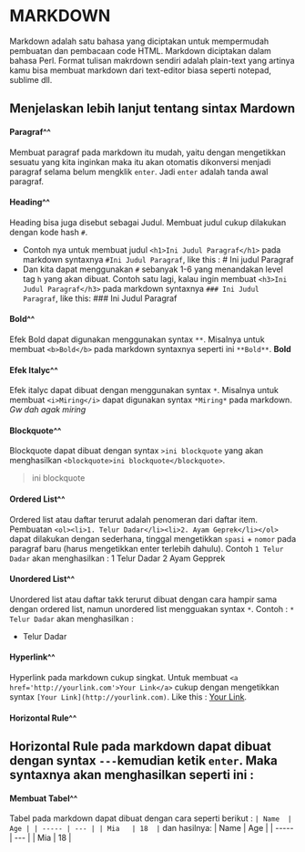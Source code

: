 # MARKDOWN
Markdown adalah satu bahasa yang diciptakan untuk mempermudah pembuatan dan pembacaan code HTML. Markdown diciptakan dalam bahasa Perl.
Format tulisan makrdown sendiri adalah plain-text yang artinya kamu bisa membuat markdown dari text-editor biasa seperti notepad, sublime dll.
## Menjelaskan lebih lanjut tentang sintax Mardown
#### Paragraf^^
Membuat paragraf pada markdown itu mudah, yaitu dengan mengetikkan sesuatu yang kita inginkan maka itu akan otomatis dikonversi menjadi paragraf selama belum mengklik `enter`. Jadi `enter` adalah tanda awal paragraf.

#### Heading^^
Heading bisa juga disebut sebagai Judul. Membuat judul cukup dilakukan dengan kode hash `#`.
- Contoh nya untuk membuat judul `<h1>Ini Judul Paragraf</h1>` pada markdown syntaxnya `#Ini Judul Paragraf`, like this : # Ini judul Paragraf
- Dan kita dapat menggunakan `#` sebanyak 1-6 yang menandakan level tag `h` yang akan dibuat. Contoh satu lagi, kalau ingin membuat `<h3>Ini Judul Paragraf</h3>` pada markdown syntaxnya `### Ini Judul Paragraf`, like this: ### Ini Judul Paragraf

#### Bold^^
Efek Bold dapat digunakan menggunakan syntax `**`. Misalnya untuk membuat `<b>Bold</b>` pada markdown syntaxnya seperti ini `**Bold**`. **Bold**

#### Efek Italyc^^
Efek italyc dapat dibuat dengan menggunakan syntax `*`. Misalnya untuk membuat `<i>Miring</i>` dapat digunakan syntax `*Miring*` pada markdown. *Gw dah agak miring*

#### Blockquote^^
Blockquote dapat dibuat dengan syntax `>ini blockquote` yang akan menghasilkan `<blockquote>ini blockquote</blockquote>`.
>ini blockquote

#### Ordered List^^
Ordered list atau daftar terurut adalah penomeran dari daftar item. Pembuatan `<ol><li>1. Telur Dadar</li><li>2. Ayam Geprek</li></ol>` dapat dilakukan dengan sederhana, tinggal mengetikkan `spasi` + `nomor` pada paragraf baru (harus mengetikkan enter terlebih dahulu). Contoh `1 Telur Dadar` akan menghasilkan :
 1 Telur Dadar
 2 Ayam Gepprek
 
#### Unordered List^^
 Unordered list atau daftar takk terurut dibuat dengan cara hampir sama dengan ordered list, namun unordered list mengguakan syntax `*`. Contoh : `* Telur Dadar` akan menghasilkan :
  * Telur Dadar
  
#### Hyperlink^^
Hyperlink pada markdown cukup singkat. Untuk membuat `<a href='http://yourlink.com'>Your Link</a>` cukup dengan mengetikkan syntax `[Your Link](http://yourlink.com)`. Like this : [Your Link](http://github.com).

#### Horizontal Rule^^
Horizontal Rule pada markdown dapat dibuat dengan syntax `---`kemudian ketik `enter`. Maka syntaxnya akan menghasilkan seperti ini :
---

#### Membuat Tabel^^
Tabel pada markdown dapat dibuat dengan cara seperti berikut :
`| Name  | Age |
 | ----- | --- |
 | Mia   | 18  |`
 dan hasilnya:
 | Name  | Age |
 | ----- | --- |
 | Mia   | 18  |

